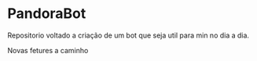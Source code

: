 # PandoraBot

Repositorio voltado a criação de um bot que seja util para min no dia a dia.

Novas fetures a caminho
